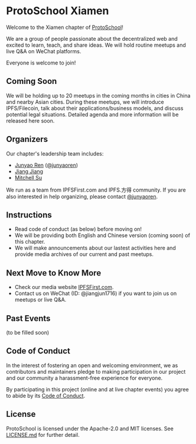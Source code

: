 # ProtoSchool Xiamen

Welcome to the Xiamen chapter of [ProtoSchool](https://proto.school)!

We are a group of people passionate about the decentralized web and excited to learn, teach, and share ideas. We will hold routine meetups and live Q&A on WeChat platforms. 

Everyone is welcome to join!

## Coming Soon

We will be holding up to 20 meetups in the coming months in cities in China and nearby Asian cities. During these meetups, we will introduce IPFS/Filecoin, talk about their applications/business models, and discuss potential legal situations. Detailed agenda and more information will be released here soon. 


## Organizers

Our chapter's leadership team includes:
* [Junyao Ren](renjunyao@gmail.com) ([@junyaoren](https://github.com/junyaoren))
* [Jiang Jiang](jiangj@ipfsfirst.com)
* [Mitchell Su](mitchell@ipfs.fund)

We run as a team from IPFSFirst.com and IPFS.方得 community. If you are also interested in help organizing, please contact [@junyaoren](https://github.com/junyaoren). 

## Instructions

- Read code of conduct (as below) before moving on! 
- We will be providing both English and Chinese version (coming soon) of this chapter.
- We will make announcements about our lastest activities here and provide media archives of our current and past meetups. 

## Next Move to Know More

- Check our media website [IPFSFirst.com](https://IPFSFirst.com). 
- Contact us on WeChat (ID: @jiangjun1716) if you want to join us on meetups or live Q&A. 

## Past Events
(to be filled soon)

## Code of Conduct

In the interest of fostering an open and welcoming environment, we as
contributors and maintainers pledge to making participation in our project and
our community a harassment-free experience for everyone.

By participating in this project (online and at live chapter events) you agree to abide by its [Code of Conduct](./CODE_OF_CONDUCT.md).

## License

ProtoSchool is licensed under the Apache-2.0 and MIT licenses. See [LICENSE.md](https://github.com/protoschool/seattle/blob/master/LICENSE.md) for further detail.
